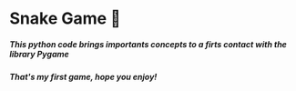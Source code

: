 # Snake Game :snake:

##### This python code brings importants concepts to a firts contact with the library Pygame

##### That's my first game, hope you enjoy!

